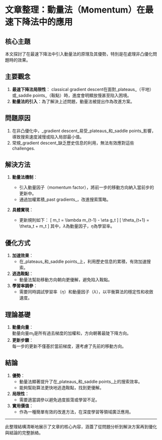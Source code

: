 # 文章整理：動量法（Momentum）在最速下降法中的應用

## 核心主題  
本文探討了在最速下降法中引入動量法的原理及其優勢，特別是在處理非凸優化問題時的效果。

## 主要觀念  
1. **最速下降法局限性**： classical gradient descent在面對_plateaus_（平地）或_saddle points_（鞍點）時，進度會明顯放慢甚至陷入困境。
2. **動量法的引入**：為了解決上述問題，動量法被提出作為改進方案。

## 問題原因  
1. 在非凸優化中，_gradient descent_易受_plateaus_和_saddle points_影響，導致搜索速度減慢或陷入局部最小值。
2. 常規_gradient descent_缺乏歷史信息的利用，無法有效應對這些	challenges.

## 解決方法  
1. **動量法機制**：  
   - 引入動量因子（momentum factor），將前一步的移動方向納入當前步的更新中。
   - 通過加權累積_past gradients_，改進搜索策略。

2. **具體實現**：
   - 更新規則如下：
     \[
     m_t = \lambda m_{t-1} - \eta g_t
     \]
     \[
     \theta_{t+1} = \theta_t + m_t
     \]
     其中，$\lambda$為動量因子，$\eta$為學習率。

## 優化方式  
1. **加速效果**：  
   - 在_plateaus_和_saddle points_上，利用歷史信息的累積，有效加速搜索。
2. **逃逸鞍點**：  
   - 動量法幫助移動方向朝向更優解，避免陷入鞍點。
3. **學習率調參**：  
   - 需要同時調試學習率（$\eta$）和動量因子（$\lambda$），以平衡算法的穩定性和收斂速度。

## 理論基礎  
1. **動量向量**：  
   動量向量$m_t$是所有過去梯度的加權和，方向朝著最陡下降方向。
2. **更新步驟**：  
   每一步的更新不僅基於當前梯度，還考慮了先前的移動方向。

## 結論  
1. **優勢**：  
   - 動量法顯著提升了在_plateaus_和_saddle points_上的搜索效率。
   - 能夠幫助算法更快地逃逸鞍點，找到更優解。
2. **局限性**：  
   - 需要適當調參以避免過度振蕩或學習不足。
3. **實用價值**：  
   - 作為一種簡單有效的改進方法，在深度學習等領域廣泛應用。

---

此整理結構清晰地展示了文章的核心內容，涵蓋了從問題分析到解決方案再到優化與結論的完整脈絡。